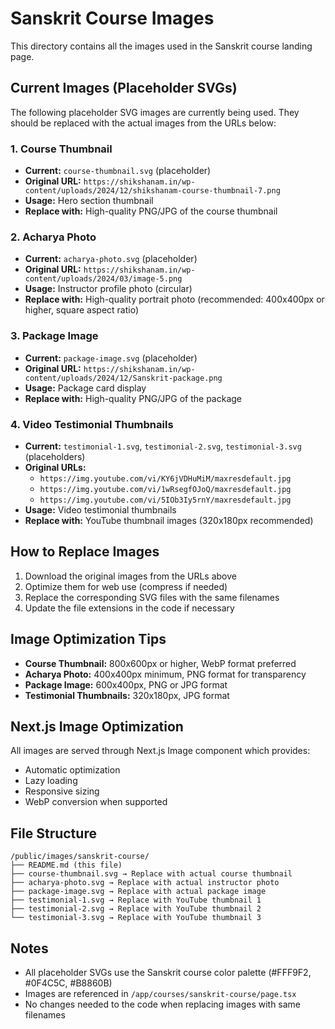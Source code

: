 # Sanskrit Course Images

This directory contains all the images used in the Sanskrit course landing page.

## Current Images (Placeholder SVGs)

The following placeholder SVG images are currently being used. They should be replaced with the actual images from the URLs below:

### 1. Course Thumbnail
- **Current:** `course-thumbnail.svg` (placeholder)
- **Original URL:** `https://shikshanam.in/wp-content/uploads/2024/12/shikshanam-course-thumbnail-7.png`
- **Usage:** Hero section thumbnail
- **Replace with:** High-quality PNG/JPG of the course thumbnail

### 2. Acharya Photo
- **Current:** `acharya-photo.svg` (placeholder)
- **Original URL:** `https://shikshanam.in/wp-content/uploads/2024/03/image-5.png`
- **Usage:** Instructor profile photo (circular)
- **Replace with:** High-quality portrait photo (recommended: 400x400px or higher, square aspect ratio)

### 3. Package Image
- **Current:** `package-image.svg` (placeholder)
- **Original URL:** `https://shikshanam.in/wp-content/uploads/2024/12/Sanskrit-package.png`
- **Usage:** Package card display
- **Replace with:** High-quality PNG/JPG of the package

### 4. Video Testimonial Thumbnails
- **Current:** `testimonial-1.svg`, `testimonial-2.svg`, `testimonial-3.svg` (placeholders)
- **Original URLs:**
  - `https://img.youtube.com/vi/KY6jVDHuMiM/maxresdefault.jpg`
  - `https://img.youtube.com/vi/1wRsegfOJoQ/maxresdefault.jpg`
  - `https://img.youtube.com/vi/5IOb3Iy5rnY/maxresdefault.jpg`
- **Usage:** Video testimonial thumbnails
- **Replace with:** YouTube thumbnail images (320x180px recommended)

## How to Replace Images

1. Download the original images from the URLs above
2. Optimize them for web use (compress if needed)
3. Replace the corresponding SVG files with the same filenames
4. Update the file extensions in the code if necessary

## Image Optimization Tips

- **Course Thumbnail:** 800x600px or higher, WebP format preferred
- **Acharya Photo:** 400x400px minimum, PNG format for transparency
- **Package Image:** 600x400px, PNG or JPG format
- **Testimonial Thumbnails:** 320x180px, JPG format

## Next.js Image Optimization

All images are served through Next.js Image component which provides:
- Automatic optimization
- Lazy loading
- Responsive sizing
- WebP conversion when supported

## File Structure

```
/public/images/sanskrit-course/
├── README.md (this file)
├── course-thumbnail.svg → Replace with actual course thumbnail
├── acharya-photo.svg → Replace with actual instructor photo
├── package-image.svg → Replace with actual package image
├── testimonial-1.svg → Replace with YouTube thumbnail 1
├── testimonial-2.svg → Replace with YouTube thumbnail 2
└── testimonial-3.svg → Replace with YouTube thumbnail 3
```

## Notes

- All placeholder SVGs use the Sanskrit course color palette (#FFF9F2, #0F4C5C, #B8860B)
- Images are referenced in `/app/courses/sanskrit-course/page.tsx`
- No changes needed to the code when replacing images with same filenames
